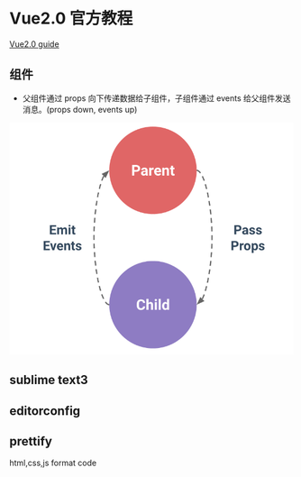 Vue2.0 官方教程
====

[Vue2.0 guide](https://cn.vuejs.org/v2/guide/)

组件
---

- 父组件通过 props 向下传递数据给子组件，子组件通过 events 给父组件发送消息。(props down, events up)

<img src="props-events.png">

sublime text3
---

## editorconfig

## prettify

html,css,js format code
